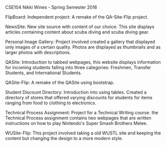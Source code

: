 CSE104 Nikki Wines - Spring Semester 2016

FlipBoard: Independent project: A remake of the QA-Site-Flip project.

NewsSite: New site source with content of our choice. This site displays articles containing content about scuba diving and scuba diving gear.

Personal Image Gallery: Project involved created a gallery that displayed only images of a certain quality. Photos are displayed as thumbnails and as larger photos with descriptions.

QASite: Introduction to tabbed webpages, this website displays information for incoming students falling into three categories: Freshmen, Transfer Students, and International Students.

QASite-Flip: A remake of the QASite using bootstrap.

Student Discount Directory: Introduction into using tables. Created a directory of stores that offered varying discounts for students for items ranging from food to clothing to electronics.

Technical Process Assignment: Project for a Technical Writing course. the Technical Process assignment contains two webpages that are written instructions on how to play Nintendo's Super Smash Brothers Melee.

WUSite-Flip: This project involved taking a old WUSTL site and keeping the content but changing the design to a more modern style.
